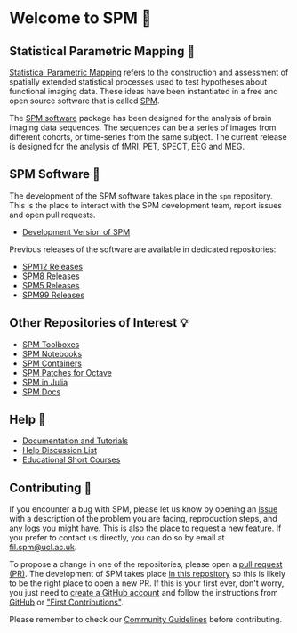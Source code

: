 # Welcome to SPM :wave:

## Statistical Parametric Mapping :brain:

[Statistical Parametric Mapping](http://www.scholarpedia.org/article/Statistical_parametric_mapping_(SPM)) refers to the construction and assessment of spatially extended statistical processes used to test hypotheses about functional imaging data. These ideas have been instantiated in a free and open source software that is called [SPM](https://www.fil.ion.ucl.ac.uk/spm/).

The [SPM software](https://www.fil.ion.ucl.ac.uk/spm/) package has been designed for the analysis of brain imaging data sequences. The sequences can be a series of images from different cohorts, or time-series from the same subject. The current release is designed for the analysis of fMRI, PET, SPECT, EEG and MEG.

## SPM Software :floppy_disk:

The development of the SPM software takes place in the `spm` repository. This is the place to interact with the SPM development team, report issues and open pull requests.

- [Development Version of SPM](https://github.com/spm/spm)

Previous releases of the software are available in dedicated repositories:

- [SPM12 Releases](https://github.com/spm/spm12)
- [SPM8 Releases](https://github.com/spm/spm8)
- [SPM5 Releases](https://github.com/spm/spm5)
- [SPM99 Releases](https://github.com/spm/spm99)

## Other Repositories of Interest :bulb:

- [SPM Toolboxes](https://github.com/spm-toolboxes/)
- [SPM Notebooks](https://github.com/spm/spm-notebooks)
- [SPM Containers](https://github.com/spm/spm-docker)
- [SPM Patches for Octave](https://github.com/spm/spm-octave)
- [SPM in Julia](https://github.com/spm/SPM.jl)
- [SPM Docs](https://github.com/spm/spm-docs)

## Help :book:

- [Documentation and Tutorials](https://www.fil.ion.ucl.ac.uk/spm/doc/)
- [Help Discussion List](https://www.fil.ion.ucl.ac.uk/spm/support/)
- [Educational Short Courses](https://www.fil.ion.ucl.ac.uk/spm/course/)

## Contributing :handshake:

If you encounter a bug with SPM, please let us know by opening an [issue](https://docs.github.com/en/issues/tracking-your-work-with-issues/about-issues) with a description of the problem you are facing, reproduction steps, and any logs you might have. This is also the place to request a new feature. If you prefer to contact us directly, you can do so by email at fil.spm@ucl.ac.uk.

To propose a change in one of the repositories, please open a [pull request (PR)](https://docs.github.com/en/pull-requests). The development of SPM takes place [in this repository](https://github.com/spm/spm) so this is likely to be the right place to open a new PR. If this is your first ever, don't worry, you just need to [create a GitHub account](https://github.com/signup) and follow the instructions from [GitHub](https://docs.github.com/en/get-started/quickstart/contributing-to-projects) or ["First Contributions"](https://github.com/firstcontributions/first-contributions).

Please remember to check our [Community Guidelines](CODE_OF_CONDUCT.md) before contributing.
